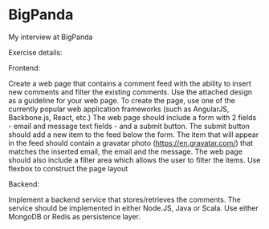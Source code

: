 # BigPanda

My interview at BigPanda

Exercise details:

Frontend:

Create a web page that contains a comment feed with the ability to insert new comments and filter the existing comments. 
Use the attached design as a guideline for your web page.
To create the page, use one of the currently popular web application frameworks (such as AngularJS, Backbone.js, React, etc.)
The web page should include a form with 2 fields - email and message text fields - and a submit button.
The submit button should add a new item to the feed below the form.
The item that will appear in the feed should contain a gravatar photo (https://en.gravatar.com/) that matches the inserted email, the email and the message.
The web page should also include a filter area which allows the user to filter the items.
Use flexbox to construct the page layout


Backend: 

Implement a backend service that stores/retrieves the comments.
The service should be implemented in either Node.JS, Java or Scala.
Use either MongoDB or Redis as persistence layer. 

